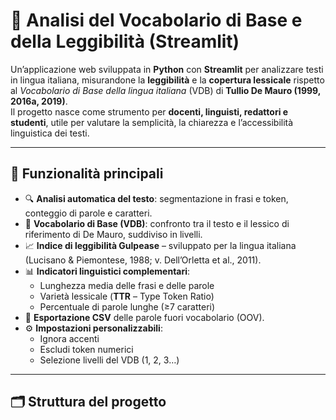 # 🧠 Analisi del Vocabolario di Base e della Leggibilità (Streamlit)

Un’applicazione web sviluppata in **Python** con **Streamlit** per analizzare testi in lingua italiana, misurandone la **leggibilità** e la **copertura lessicale** rispetto al *Vocabolario di Base della lingua italiana* (VDB) di **Tullio De Mauro (1999, 2016a, 2019)**.  
Il progetto nasce come strumento per **docenti, linguisti, redattori e studenti**, utile per valutare la semplicità, la chiarezza e l’accessibilità linguistica dei testi.

---

## 🚀 Funzionalità principali

- 🔍 **Analisi automatica del testo**: segmentazione in frasi e token, conteggio di parole e caratteri.  
- 🧩 **Vocabolario di Base (VDB)**: confronto tra il testo e il lessico di riferimento di De Mauro, suddiviso in livelli.  
- 📈 **Indice di leggibilità Gulpease** – sviluppato per la lingua italiana (Lucisano & Piemontese, 1988; v. Dell’Orletta et al., 2011).  
- 📊 **Indicatori linguistici complementari**:
  - Lunghezza media delle frasi e delle parole
  - Varietà lessicale (**TTR** – Type Token Ratio)
  - Percentuale di parole lunghe (≥7 caratteri)
- 📂 **Esportazione CSV** delle parole fuori vocabolario (OOV).  
- ⚙️ **Impostazioni personalizzabili**:
  - Ignora accenti
  - Escludi token numerici
  - Selezione livelli del VDB (1, 2, 3…)

---

## 🗂️ Struttura del progetto

